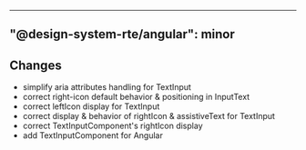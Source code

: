 ---
  "@design-system-rte/angular": minor
  ---
  
  ## Changes

- simplify aria attributes handling for TextInput
- correct right-icon default behavior & positioning in InputText
- correct leftIcon display for TextInput
- correct display & behavior of rightIcon & assistiveText for TextInput
- correct TextInputComponent's rightIcon display
- add TextInputComponent for Angular
